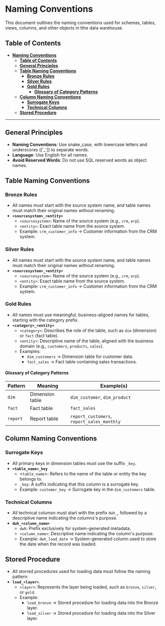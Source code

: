 # **Naming Conventions**

This document outlines the naming conventions used for schemas, tables, views, columns, and other objects in tthe data warehouse.

## **Table of Contents**

- [**Naming Conventions**](#naming-conventions)
  - [**Table of Contents**](#table-of-contents)
  - [**General Principles**](#general-principles)
  - [**Table Naming Conventions**](#table-naming-conventions)
    - [**Bronze Rules**](#bronze-rules)
    - [**Silver Rules**](#silver-rules)
    - [**Gold Rules**](#gold-rules)
      - [**Glossary of Category Patterns**](#glossary-of-category-patterns)
  - [**Column Naming Conventions**](#column-naming-conventions)
    - [**Surrogate Keys**](#surrogate-keys)
    - [**Technical Columns**](#technical-columns)
  - [**Stored Procedure**](#stored-procedure)
---

## **General Principles**

- **Naming Conventions**: Use snake_case, with lowercase letters and underscores (['_']) to separate words.
- **Language**: Use English for all names.
- **Avoid Reserved Words**: Do not use SQL reserved words as object names.

## **Table Naming Conventions**

### **Bronze Rules**
- All names must start with the source system name, and table names must match their original names without renaming.
- **`<sourcesystem>_<entity>`**
  - `<sourcesystem>`: Name of the source system (e.g., `crm`, `erp`).
  - `<entity>`: Exact table name from the source system.
  - Example: `crm_customer_info` → Customer information from the CRM system.

### **Silver Rules**
- All names must start with the source system name, and table names must match their original names without renaming.
- **`<sourcesystem>_<entity>`**  
  - `<sourcesystem>`: Name of the source system (e.g., `crm`, `erp`).  
  - `<entity>`: Exact table name from the source system.  
  - Example: `crm_customer_info` → Customer information from the CRM system.

### **Gold Rules**
- All names must use meaningful, business-aligned names for tables, starting with the category prefix.
- **`<category>_<entity>`**
  - `<category>`: Describes the role of the table, such as `dim` (dimension) or `fact` (fact table).
  - `<entity>`: Descriptive name of the table, aligned with the business domain (e.g., `customers`, `products`, `sales`).
  - Examples:
    - `dim_customers` → Dimension table for customer data.
    - `fact_sales` → Fact table containing sales transactions.

#### **Glossary of Category Patterns**

| Pattern  | Meaning         | Example(s)                                 |
|----------|-----------------|--------------------------------------------|
| `dim`    | Dimension table | `dim_customer`, `dim_product`              |
| `fact`   | Fact table      | `fact_sales`                               |
| `report` | Report table    | `report_customers`, `report_sales_monthly` |

## **Column Naming Conventions**

### **Surrogate Keys**
- All primary keys in dimension tables must use the suffix `_key`.
- **`<table_name>_key`**
  - <`table_name`>: Refers to the name of the table or entity the key belongs to.
  - `_key`: A suffix indicating that this column is a surrogate key.
  - Example: `customer_key` → Surrogate key in the `dim_customers` table.
  
### **Technical Columns**
- All technical columsn must start with the prefix `dwh_`, followed by a descriptive name indicating the columns's purpose.
- **`dwh_<column_name>`**
  - `dwh`: Prefix exclusively for system-generated metadata.
  - `<column_name>`: Descriptive name indicating the column's purpose.
  - Example: `dwh_load_date` → System-generated column used to store the date when the record was loaded.

## **Stored Procedure**

- All storred procedures used for loading data must follow the naming pattern:
- **`load_<layer>`**.
  - `<layer>`: Represents the layer being loaded, such as `bronze`, `silver`, or `gold`.
  - Example:
    - `load_bronze` → Stored procedure for loading data into the Bronze layer.
    - `load_silver` → Stored procedure for loading data into the Silver layer.
